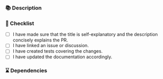 <!-- ^^^^^
Please provide a concise, informative and self-explanatory title.
Don't put issue numbers in there, do this in the PR body below.
For example, instead of "Fixes #1234" use "Introduce new method to calculate 1+1"
-->
### 📚 Description

<!-- Describe your changes here in detail -->
<!-- Why is this change required? What problem does it solve? -->
<!-- If it resolves an open issue, please link to the issue here. For example "Closes #1337" -->

### 📝 Checklist

<!-- Put an `x` in all the boxes that apply. -->
<!-- If your change requires a documentation PR, please link it appropriately -->
<!-- If you're unsure about any of these, don't hesitate to ask. We're here to help! -->

- [ ] I have made sure that the title is self-explanatory and the description concisely explains the PR.
- [ ] I have linked an issue or discussion.
- [ ] I have created tests covering the changes.
- [ ] I have updated the documentation accordingly.

### ⌛ Dependencies
<!-- List all open pull requests that this PR logically depends on -->
<!--
- #xyz: short description why this is a dependency
- #abc: ...
-->

